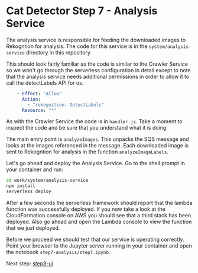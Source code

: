 # Cat Detector Step 7 - Analysis Service
The analysis service is responsible for feeding the downloaded images to Rekogntion for analysis. The code for this service is in the `system/analysis-service` directory in this repository.

This should look fairly familiar as the code is similar to the Crawler Service so we won't go through the serverless configuration in detail except to note that the analysis service needs additional permissions in order to allow it to call the detectLabels API for us.

```yaml
    - Effect: "Allow"
      Action:
        - "rekognition: DetectLabels"
      Resource: "*"
```

As with the Crawler Service the code is in `handler.js`. Take a moment to inspect the code and be sure that you understand what it is doing. 

The main entry point is `analyzeImages`. This unpacks the SQS message and looks at the images referenced in the message. Each downloaded image is sent to Rekogntion for analysis in the function `analyzeImageLabels`.

Let's go ahead and deploy the Analysis Service. Go to the shell prompt in your container and run:

```sh
cd work/system/analysis-service
npm install
serverless deploy
```

After a few seconds the serverless framework should report that the lambda function was successfully deployed. If you now take a look at the CloudFormation console on AWS you should see that a third stack has been deployed. Also go ahead and open the Lambda console to view the function that we just deployed.

Before we proceed we should test that our service is operating correctly. Point your browser to the Jupyter server running in your container and open the notebook `step7-analysis/step7.ipynb`.

Next step: [step8-ui](../step8-ui)

